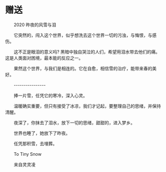 # 赠送

　　2020 昨夜的风雪与泪

　　它突然的，闯入这个世界，似乎想洗去这个世界一切的污浊，与悔恨，与感伤。

　　这不正是眼泪的意义吗? 黑暗中独自哭泣的人们，希望用泪水带去他们的痛。这是人类面对困境，最本能的反应之一。

　　果然这个世界，与我们是相连的。它在自愈，相信雪的治疗，能带来春的美好。

　　\----------------

　　捧一片雪，任凭它的寒冷，深入心灵。

　　温暖确实重要，但只有接受了冰凉，我们才记起，要整理自己的思绪，并保持清醒。

　　夜深了，你抹去了泪水，放下一切的思绪，甜甜的，进入梦乡。

　　世界也睡了，她放下了昨夜。

　　任凭那积雪，去埋葬。

　　To Tiny Snow







　　来自灵灵凌

